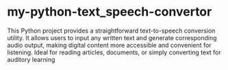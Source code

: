 # my-python-text_speech-convertor
This Python project provides a straightforward text-to-speech conversion utility. It allows users to input any written text and generate corresponding audio output, making digital content more accessible and convenient for listening. Ideal for reading articles, documents, or simply converting text for auditory learning
